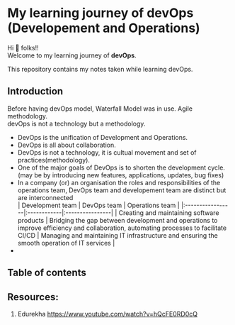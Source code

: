 # My learning journey of devOps (Developement and Operations)

Hi 🙋 folks!!  
Welcome to my learning journey of **devOps**.  

This repository contains my notes taken while learning devOps.  

## Introduction

Before having devOps model, Waterfall Model was in use. Agile methodology.  
devOps is not a technology but a methodology.

- DevOps is the unification of Development and Operations. 
- DevOps is all about collaboration.
- DevOps is not a technology, it is cultual movement and set of practices(methodology).
- One of the major goals of DevOps is to shorten the development cycle. (may be by introducing new features, applications, updates, bug fixes)
- In a company (or) an organisation the roles and responsibilities of the operations team, DevOps team and developement team are distinct but are interconnected <br/>
    | Development team | DevOps team | Operations team |
    |:-----------------|:------------|:----------------|
    | Creating and maintaining software products | Bridging the gap between development and operations to improve efficiency and collaboration, automating processes to facilitate CI/CD | Managing and maintaining IT infrastructure and ensuring the smooth operation of IT services |
- 



## Table of contents

## Resources:

1) Edurekha https://www.youtube.com/watch?v=hQcFE0RD0cQ
